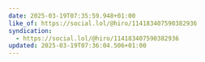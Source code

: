 ```yaml
---
date: 2025-03-19T07:35:59.948+01:00
like_of: https://social.lol/@hiro/114183407590382936
syndication:
  - https://social.lol/@hiro/114183407590382936
updated: 2025-03-19T07:36:04.506+01:00
---
```

